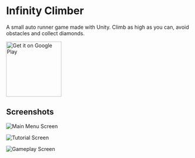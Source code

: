 # Infinity Climber

A small auto runner game made with Unity. Climb as high as you can, avoid obstacles and collect diamonds.

<a href='https://play.google.com/store/apps/details?id=com.Sunilson.InfinityClimber&hl=de&pcampaignid=MKT-Other-global-all-co-prtnr-py-PartBadge-Mar2515-1'><img width="150" alt='Get it on Google Play' src='https://play.google.com/intl/en_us/badges/images/generic/en_badge_web_generic.png'/></a>

## Screenshots

![Main Menu Screen](http://i.imgur.com/Rt3mtD6.png)

![Tutorial Screen](http://i.imgur.com/pFvXe0R.png)

![Gameplay Screen](http://i.imgur.com/j4fzvio.png)
